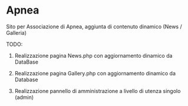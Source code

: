 Apnea
=====

Sito per Associazione di Apnea, aggiunta di contenuto dinamico (News / Galleria)


TODO:

1. Realizzazione pagina News.php con aggiornamento dinamico da DataBase

2. Realizzazione pagina Gallery.php con aggiornamento dinamico da Database

3. Realizzazione pannello di amministrazione a livello di utenza singolo (admin)

